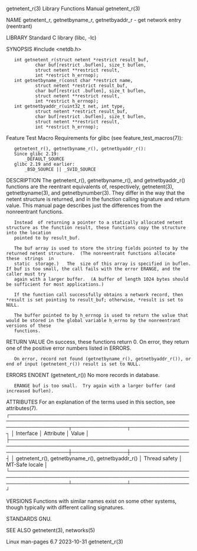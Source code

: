 getnetent_r(3)							   Library Functions Manual							getnetent_r(3)

NAME
       getnetent_r, getnetbyname_r, getnetbyaddr_r - get network entry (reentrant)

LIBRARY
       Standard C library (libc, -lc)

SYNOPSIS
       #include <netdb.h>

       int getnetent_r(struct netent *restrict result_buf,
		       char buf[restrict .buflen], size_t buflen,
		       struct netent **restrict result,
		       int *restrict h_errnop);
       int getnetbyname_r(const char *restrict name,
		       struct netent *restrict result_buf,
		       char buf[restrict .buflen], size_t buflen,
		       struct netent **restrict result,
		       int *restrict h_errnop);
       int getnetbyaddr_r(uint32_t net, int type,
		       struct netent *restrict result_buf,
		       char buf[restrict .buflen], size_t buflen,
		       struct netent **restrict result,
		       int *restrict h_errnop);

   Feature Test Macro Requirements for glibc (see feature_test_macros(7)):

       getnetent_r(), getnetbyname_r(), getnetbyaddr_r():
	   Since glibc 2.19:
	       _DEFAULT_SOURCE
	   glibc 2.19 and earlier:
	       _BSD_SOURCE || _SVID_SOURCE

DESCRIPTION
       The  getnetent_r(), getnetbyname_r(), and getnetbyaddr_r() functions are the reentrant equivalents of, respectively, getnetent(3), getnetbyname(3), and
       getnetbynumber(3).  They differ in the way that the netent structure is returned, and in the function calling signature and return value.  This	manual
       page describes just the differences from the nonreentrant functions.

       Instead	of returning a pointer to a statically allocated netent structure as the function result, these functions copy the structure into the location
       pointed to by result_buf.

       The buf array is used to store the string fields pointed to by the returned netent structure.  (The nonreentrant functions allocate  these  strings  in
       static  storage.)   The	size of this array is specified in buflen.  If buf is too small, the call fails with the error ERANGE, and the caller must try
       again with a larger buffer.  (A buffer of length 1024 bytes should be sufficient for most applications.)

       If the function call successfully obtains a network record, then *result is set pointing to result_buf; otherwise, *result is set to NULL.

       The buffer pointed to by h_errnop is used to return the value that would be stored in the global variable h_errno by the nonreentrant versions of these
       functions.

RETURN VALUE
       On success, these functions return 0.  On error, they return one of the positive error numbers listed in ERRORS.

       On error, record not found (getnetbyname_r(), getnetbyaddr_r()), or end of input (getnetent_r()) result is set to NULL.

ERRORS
       ENOENT (getnetent_r()) No more records in database.

       ERANGE buf is too small.	 Try again with a larger buffer (and increased buflen).

ATTRIBUTES
       For an explanation of the terms used in this section, see attributes(7).
       ┌────────────────────────────────────────────────────────────────────────────────────────────────────────────────────┬───────────────┬────────────────┐
       │ Interface													    │ Attribute	    │ Value	     │
       ├────────────────────────────────────────────────────────────────────────────────────────────────────────────────────┼───────────────┼────────────────┤
       │ getnetent_r(), getnetbyname_r(), getnetbyaddr_r()								    │ Thread safety │ MT-Safe locale │
       └────────────────────────────────────────────────────────────────────────────────────────────────────────────────────┴───────────────┴────────────────┘

VERSIONS
       Functions with similar names exist on some other systems, though typically with different calling signatures.

STANDARDS
       GNU.

SEE ALSO
       getnetent(3), networks(5)

Linux man-pages 6.7							  2023-10-31								getnetent_r(3)
